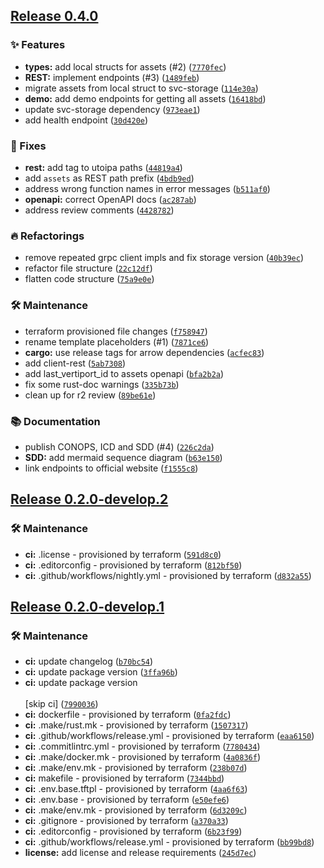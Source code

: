 ## [Release 0.4.0](https://github.com/Arrow-air/svc-assets/releases/tag/v0.4.0)

### ✨ Features

-  **types:** add local structs for assets (#2) ([`7770fec`](https://github.com/Arrow-air/svc-assets/commit/7770fec9cf68e2cc23ec7fec057bb89a04e953a7))
-  **REST:** implement endpoints (#3) ([`1489feb`](https://github.com/Arrow-air/svc-assets/commit/1489feb2642c49132ed7ea19c414fe9aba0562eb))
- migrate assets from local struct to svc-storage ([`114e30a`](https://github.com/Arrow-air/svc-assets/commit/114e30aed39019217fa6d211314bf77767081893))
-  **demo:** add demo endpoints for getting all assets ([`16418bd`](https://github.com/Arrow-air/svc-assets/commit/16418bdedd7e2a566c6ecbfecc38790f9fb36c37))
- update svc-storage dependency ([`973eae1`](https://github.com/Arrow-air/svc-assets/commit/973eae1665be4ab5b9e5cb1f63ba7c3b5928badf))
- add health endpoint ([`30d420e`](https://github.com/Arrow-air/svc-assets/commit/30d420eaee77a795c990613beb59edd69097a4e3))

### 🐛 Fixes

-  **rest:** add tag to utoipa paths ([`44819a4`](https://github.com/Arrow-air/svc-assets/commit/44819a4995b2aaf76622c019ff85cb17432d35e5))
- add `assets` as REST path prefix ([`4bdb9ed`](https://github.com/Arrow-air/svc-assets/commit/4bdb9ed3748d00d1b9f7ea8283543ba1ed884375))
- address wrong function names in error messages ([`b511af0`](https://github.com/Arrow-air/svc-assets/commit/b511af00e27aa2614aedf545e8fccbba77c45a85))
-  **openapi:** correct OpenAPI docs ([`ac287ab`](https://github.com/Arrow-air/svc-assets/commit/ac287aba372362488310495901ad28941468f947))
- address review comments ([`4428782`](https://github.com/Arrow-air/svc-assets/commit/4428782e670f74e05fb753342bf5365399d11255))

### 🔥 Refactorings

- remove repeated grpc client impls and fix storage version ([`40b39ec`](https://github.com/Arrow-air/svc-assets/commit/40b39ec5a30bb787b483b31b8101d22a4a64d45c))
- refactor file structure ([`22c12df`](https://github.com/Arrow-air/svc-assets/commit/22c12df9f15efb012b68d31cfb2ca6a2d8347af6))
- flatten code structure ([`75a9e0e`](https://github.com/Arrow-air/svc-assets/commit/75a9e0e9ad3ffef9f27e3b44da1fda4e9f61bda8))

### 🛠 Maintenance

- terraform provisioned file changes ([`f758947`](https://github.com/Arrow-air/svc-assets/commit/f75894705e8477e1a8e7be42eb94ad38ddb4e605))
- rename template placeholders (#1) ([`7871ce6`](https://github.com/Arrow-air/svc-assets/commit/7871ce6ee3718edee026678e50c1b3dadaffdffc))
-  **cargo:** use release tags for arrow dependencies ([`acfec83`](https://github.com/Arrow-air/svc-assets/commit/acfec831ffb678e83c9dd3dc176298f96fe006e7))
- add client-rest ([`5ab7308`](https://github.com/Arrow-air/svc-assets/commit/5ab730855b2a87a9fce1b00c3da93a1343475931))
- add last_vertiport_id to assets openapi ([`bfa2b2a`](https://github.com/Arrow-air/svc-assets/commit/bfa2b2aebc4920bfcc31a639baab85ae9b794b6a))
- fix some rust-doc warnings ([`335b73b`](https://github.com/Arrow-air/svc-assets/commit/335b73b093c52155dc0c37505bd99042bd917990))
- clean up for r2 review ([`89be61e`](https://github.com/Arrow-air/svc-assets/commit/89be61efdc5237eca70db9e67e4fd418301fabf3))

### 📚 Documentation

- publish CONOPS, ICD and SDD (#4) ([`226c2da`](https://github.com/Arrow-air/svc-assets/commit/226c2da11a4874ad3797b33556826624067cfa0d))
-  **SDD:** add mermaid sequence diagram ([`b63e150`](https://github.com/Arrow-air/svc-assets/commit/b63e150e0aeb7f148dd03b71e2b011ada50a51d0))
- link endpoints to official website ([`f1555c8`](https://github.com/Arrow-air/svc-assets/commit/f1555c83bac15486e9794d51c7ef17814e8749c1))

## [Release 0.2.0-develop.2](https://github.com/Arrow-air/svc-template-rust/releases/tag/v0.2.0-develop.2)

### 🛠 Maintenance

-  **ci:** .license - provisioned by terraform ([`591d8c0`](https://github.com/Arrow-air/svc-template-rust/commit/591d8c01ba784b953077c7cf704ccd94016ee49b))
-  **ci:** .editorconfig - provisioned by terraform ([`812bf50`](https://github.com/Arrow-air/svc-template-rust/commit/812bf50e205bc73525ce5b9b0a10acc81ed032c2))
-  **ci:** .github/workflows/nightly.yml - provisioned by terraform ([`d832a55`](https://github.com/Arrow-air/svc-template-rust/commit/d832a552e45ba702d7ea452c6a3f11421bcf2e10))

## [Release 0.2.0-develop.1](https://github.com/Arrow-air/svc-template-rust/releases/tag/v0.2.0-develop.1)

### 🛠 Maintenance

-  **ci:** update changelog ([`b70bc54`](https://github.com/Arrow-air/svc-template-rust/commit/b70bc54e886924b54b06a4436c405dd885e288a9))
-  **ci:** update package version ([`3ffa96b`](https://github.com/Arrow-air/svc-template-rust/commit/3ffa96b9e219db4ca308cbf797d5225715c59218))
-  **ci:** update package version<br/><br/>[skip ci] ([`7990036`](https://github.com/Arrow-air/svc-template-rust/commit/79900366c33b4b4cf867330e2e1d672048db2025))
-  **ci:** dockerfile - provisioned by terraform ([`0fa2fdc`](https://github.com/Arrow-air/svc-template-rust/commit/0fa2fdc189664eb962a2edb6957a21cb0dcf5356))
-  **ci:** .make/rust.mk - provisioned by terraform ([`1507317`](https://github.com/Arrow-air/svc-template-rust/commit/150731785302aaed30ddee146c4fad953a9e0399))
-  **ci:** .github/workflows/release.yml - provisioned by terraform ([`eaa6150`](https://github.com/Arrow-air/svc-template-rust/commit/eaa6150bb7ff7f291c297de0333724a9f1ad9941))
-  **ci:** .commitlintrc.yml - provisioned by terraform ([`7780434`](https://github.com/Arrow-air/svc-template-rust/commit/778043483698c889969a9f6ef96176c606315abe))
-  **ci:** .make/docker.mk - provisioned by terraform ([`4a0836f`](https://github.com/Arrow-air/svc-template-rust/commit/4a0836f4a29de27a0a30c2a2ebc05fe938f4e681))
-  **ci:** .make/env.mk - provisioned by terraform ([`238b07d`](https://github.com/Arrow-air/svc-template-rust/commit/238b07dca9185162e234ca751e2b277dccd74cc9))
-  **ci:** makefile - provisioned by terraform ([`7344bbd`](https://github.com/Arrow-air/svc-template-rust/commit/7344bbd368679b3137aa06e246430069ab25a5e1))
-  **ci:** .env.base.tftpl - provisioned by terraform ([`4aa6f63`](https://github.com/Arrow-air/svc-template-rust/commit/4aa6f63b42e108cfa7c9ad15680dce7ebd3d8ed0))
-  **ci:** .env.base - provisioned by terraform ([`e50efe6`](https://github.com/Arrow-air/svc-template-rust/commit/e50efe607ba406c6fd44a322c30ec236c9473a8c))
-  **ci:** .make/env.mk - provisioned by terraform ([`6d3209c`](https://github.com/Arrow-air/svc-template-rust/commit/6d3209c141782037846c7b5e3e7bab861f19bb1d))
-  **ci:** .gitignore - provisioned by terraform ([`a370a33`](https://github.com/Arrow-air/svc-template-rust/commit/a370a336b1ac6760ca16fd1feec0d36333d87be0))
-  **ci:** .editorconfig - provisioned by terraform ([`6b23f99`](https://github.com/Arrow-air/svc-template-rust/commit/6b23f9980c989ac781cb67feb838842a50aa0377))
-  **ci:** .github/workflows/release.yml - provisioned by terraform ([`bb99bd8`](https://github.com/Arrow-air/svc-template-rust/commit/bb99bd8443ebb36de8fb606dae9974765d156a84))
-  **license:** add license and release requirements ([`245d7ec`](https://github.com/Arrow-air/svc-template-rust/commit/245d7ec8db19f78c5d73936be92f101977c546d6))
